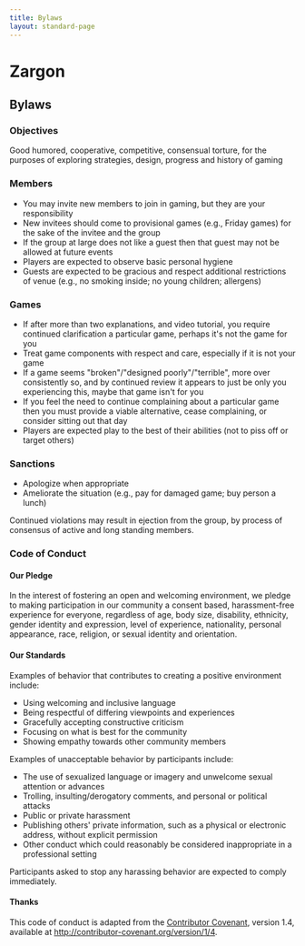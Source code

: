 ```yaml
---
title: Bylaws
layout: standard-page
---
```

# Zargon

## Bylaws

### Objectives

Good humored, cooperative, competitive, consensual torture, for the purposes of exploring strategies, design, progress and history of gaming

### Members

* You may invite new members to join in gaming, but they are your responsibility
* New invitees should come to provisional games (e.g., Friday games) for the sake of the invitee and the group
* If the group at large does not like a guest then that guest may not be allowed at future events
* Players are expected to observe basic personal hygiene
* Guests are expected to be gracious and respect additional restrictions of venue (e.g., no smoking inside; no young children; allergens)

### Games

* If after more than two explanations, and video tutorial, you require continued clarification a particular game, perhaps it's not the game for you
* Treat game components with respect and care, especially if it is not your game
* If a game seems "broken"/"designed poorly"/"terrible", more over consistently so, and by continued review it appears to just be only you experiencing this, maybe that game isn't for you
* If you feel the need to continue complaining about a particular game then you must provide a viable alternative, cease complaining, or consider sitting out that day
* Players are expected play to the best of their abilities (not to piss off or target others)

### Sanctions

* Apologize when appropriate
* Ameliorate the situation (e.g., pay for damaged game; buy person a lunch)

Continued violations may result in ejection from the group, by process of consensus of active and long standing members.

### Code of Conduct

#### Our Pledge

In the interest of fostering an open and welcoming environment, we pledge to
making participation in our community a consent based, harassment-free
experience for everyone, regardless of age, body size, disability, ethnicity,
gender identity and expression, level of experience, nationality, personal
appearance, race, religion, or sexual identity and orientation.

#### Our Standards

Examples of behavior that contributes to creating a positive environment include:

* Using welcoming and inclusive language
* Being respectful of differing viewpoints and experiences
* Gracefully accepting constructive criticism
* Focusing on what is best for the community
* Showing empathy towards other community members

Examples of unacceptable behavior by participants include:

* The use of sexualized language or imagery and unwelcome sexual attention or advances
* Trolling, insulting/derogatory comments, and personal or political attacks
* Public or private harassment
* Publishing others' private information, such as a physical or electronic address, without explicit permission
* Other conduct which could reasonably be considered inappropriate in a professional setting

Participants asked to stop any harassing behavior are expected to comply immediately.

#### Thanks

This code of conduct is adapted from the [Contributor Covenant](http://contributor-covenant.org/), version 1.4, available at http://contributor-covenant.org/version/1/4.

